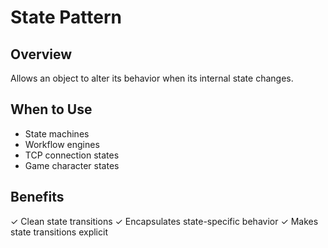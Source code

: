 # State Pattern
## Overview
Allows an object to alter its behavior when its internal state changes.

## When to Use
- State machines
- Workflow engines
- TCP connection states
- Game character states

## Benefits
✓ Clean state transitions
✓ Encapsulates state-specific behavior
✓ Makes state transitions explicit

